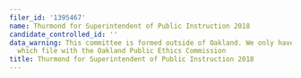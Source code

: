 ```yaml
---
filer_id: '1395467'
name: Thurmond for Superintendent of Public Instruction 2018
candidate_controlled_id: ''
data_warning: This committee is formed outside of Oakland. We only have data on committees
  which file with the Oakland Public Ethics Commission
title: Thurmond for Superintendent of Public Instruction 2018
---
```

